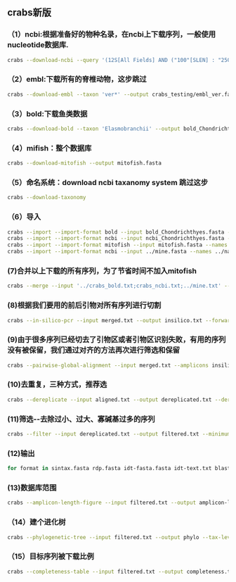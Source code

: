 ## crabs新版
### （1）ncbi:根据准备好的物种名录，在ncbi上下载序列，一般使用nucleotide数据库.
```bash 
crabs --download-ncbi --query '(12S[All Fields] AND ("100"[SLEN] : "25000"[SLEN]))' --species split_part_aa.txt --output ncbi_chondrichthyes.fasta --email johndoe@gmail.com --database nucleotide
```
### （2）embl:下载所有的脊椎动物，这步跳过
```bash
crabs --download-embl --taxon 'ver*' --output crabs_testing/embl_ver.fasta
```
### （3）bold:下载鱼类数据
```bash
crabs --download-bold --taxon 'Elasmobranchii' --output bold_Chondrichthyes.fasta
```
### （4）mifish：整个数据库
```bash
crabs --download-mitofish --output mitofish.fasta
```
### （5）命名系统：download ncbi taxanomy system 跳过这步
```bash
crabs --download-taxonomy 
```
### （6）导入
```bash
crabs --import --import-format bold --input bold_Chondrichthyes.fasta --names ../names.dmp --nodes ../nodes.dmp --acc2tax ../nucl_gb.accession2taxid --output crabs_bold.txt --ranks 'superkingdom;phylum;class;order;family;genus;species'
crabs --import --import-format ncbi --input ncbi_Chondrichthyes.fasta --names ../names.dmp --nodes ../nodes.dmp --acc2tax ../nucl_gb.accession2taxid --output crabs_ncbi.txt --ranks 'superkingdom;phylum;class;order;family;genus;species'
crabs --import --import-format mitofish --input mitofish.fasta --names ../names.dmp --nodes ../nodes.dmp --acc2tax ../nucl_gb.accession2taxid --output mitofish.txt --ranks 'superkingdom;phylum;class;order;family;genus;species'
crabs --import --import-format ncbi --input ../mine.fasta --names ../names.dmp --nodes ../nodes.dmp --acc2tax ../nucl_gb.accession2taxid --output mine.txt --ranks 'superkingdom;phylum;class;order;family;genus;species'
```
### (7)合并以上下载的所有序列，为了节省时间不加入mitofish
```bash
crabs --merge --input '../crabs_bold.txt;crabs_ncbi.txt;../mine.txt' --uniq --output merged.txt
```
### (8)根据我们要用的前后引物对所有序列进行切割
```bash
crabs --in-silico-pcr --input merged.txt --output insilico.txt --forward GTTGGTHAATCTCGTGCCAGC --reverse CATAGTAGGGTATCTAATCCTAGTTTG
```
### (9)由于很多序列已经切去了引物区或者引物区识别失败，有用的序列没有被保留，我们通过对齐的方法再次进行筛选和保留
```bash
crabs --pairwise-global-alignment --input merged.txt --amplicons insilico.txt --output aligned.txt --forward GTTGGTHAATCTCGTGCCAGC --reverse CATAGTAGGGTATCTAATCCTAGTTTG --size-select 10000 --percent-identity 0.85 --coverage 0.85
```
### (10)去重复，三种方式，推荐选
```bash
crabs --dereplicate --input aligned.txt --output dereplicated.txt --dereplication-method 'unique_species'
```
### (11)筛选--去除过小、过大、寡碱基过多的序列
```bash
crabs --filter --input dereplicated.txt --output filtered.txt --minimum-length 100 --maximum-length 300 --maximum-n 1 --environmental --no-species-id --rank-na 2
```
### (12)输出
```bash
for format in sintax.fasta rdp.fasta idt-fasta.fasta idt-text.txt blast-notax.fasta; do crabs --export --input filtered.txt --output chondrichthyes_${format} --export-format ${format%%.*}; done
```
### (13)数据库范围
```bash
crabs --amplicon-length-figure --input filtered.txt --output amplicon-length-figure.png --tax-level 4
```
### （14）建个进化树
```bash
crabs --phylogenetic-tree --input filtered.txt --output phylo --tax-level 4 --species 'Carcharodon carcharias+Squalus acanthias'
```
### （15）目标序列被下载比例
```bash
crabs --completeness-table --input filtered.txt --output completeness.txt --names ../names.dmp --nodes ../nodes.dmp --species species-list.txt
```

